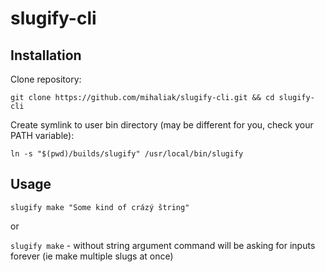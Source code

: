 # slugify-cli

## Installation

Clone repository:

`git clone https://github.com/mihaliak/slugify-cli.git && cd slugify-cli`

Create symlink to user bin directory (may be different for you, check your PATH variable):

`ln -s "$(pwd)/builds/slugify" /usr/local/bin/slugify`

## Usage

`slugify make "Some kind of crázý štring"`

or

`slugify make` - without string argument command will be asking for inputs forever (ie make multiple slugs at once)